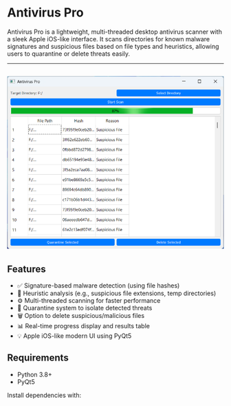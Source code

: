 # Antivirus Pro

Antivirus Pro is a lightweight, multi-threaded desktop antivirus scanner with a sleek Apple iOS-like interface. It scans directories for known malware signatures and suspicious files based on file types and heuristics, allowing users to quarantine or delete threats easily.

---
![Antivirus Pro](./demo/image.png)
---
## Features

- ✅ Signature-based malware detection (using file hashes)
- 🚨 Heuristic analysis (e.g., suspicious file extensions, temp directories)
- ⚙️ Multi-threaded scanning for faster performance
- 📁 Quarantine system to isolate detected threats
- 🗑️ Option to delete suspicious/malicious files
- 📊 Real-time progress display and results table
- 💡 Apple iOS-like modern UI using PyQt5

## Requirements

- Python 3.8+
- PyQt5

Install dependencies with:

